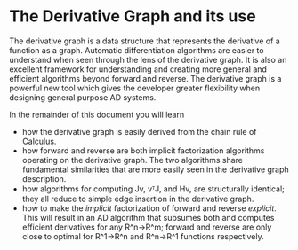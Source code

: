 # The Derivative Graph and its use

The derivative graph is a data structure that represents the derivative of a function as a graph. Automatic differentiation algorithms are easier to understand when seen through the lens of the derivative graph. It is also an excellent framework for understanding and creating more general and efficient algorithms beyond forward and reverse. The derivative graph is a powerful new tool which gives the developer greater flexibility when designing general purpose AD systems.

In the remainder of this document you will learn 
* how the derivative graph is easily derived from the chain rule of Calculus.
* how forward and reverse are both implicit factorization algorithms operating on the derivative graph. The two algorithms share fundamental similarities that are more easily seen in the derivative graph description. 
* how algorithms for computing Jv, vᵀJ, and Hv, are structurally identical; they all reduce to simple edge insertion in the derivative graph. 
* how to make the *implicit* factorization of forward and reverse *explicit*. This will result in an AD algorithm that subsumes both and computes efficient derivatives for any R^n->R^m; forward and reverse are only close to optimal for R^1->R^n and R^n->R^1 functions respectively.
